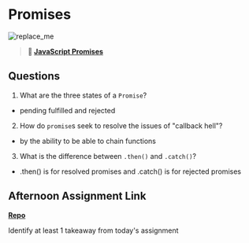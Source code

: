 # Promises

![replace_me](https://codeworks.blob.core.windows.net/public/assets/img/illustrations/placeholder.svg)

> **📖 [JavaScript Promises](https://codeworksacademy.com/fs-student-guide/resources/wk4/02-Promises)**

## Questions

1. What are the three states of a `Promise`?
  - pending fulfilled and rejected
2. How do `promise`s seek to resolve the issues of "callback hell"?
  - by the ability to be able to chain functions
3. What is the difference between `.then()` and `.catch()`?
- .then() is for resolved promises and .catch() is for rejected promises

## Afternoon Assignment Link

**[Repo](https://github.com/HardlySalty/W4-D2-LAB)**

Identify at least 1 takeaway from today's assignment
